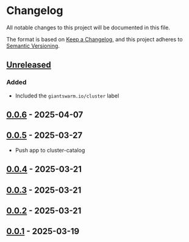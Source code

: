 # Changelog

All notable changes to this project will be documented in this file.

The format is based on [Keep a Changelog](https://keepachangelog.com/en/1.0.0/),
and this project adheres to [Semantic Versioning](https://semver.org/spec/v2.0.0.html).



## [Unreleased]

### Added

- Included the `giantswarm.io/cluster` label

## [0.0.6] - 2025-04-07

## [0.0.5] - 2025-03-27

- Push app to cluster-catalog

## [0.0.4] - 2025-03-21

## [0.0.3] - 2025-03-21

## [0.0.2] - 2025-03-21

## [0.0.1] - 2025-03-19



[Unreleased]: https://github.com/giantswarm/cert-manager-crossplane-resources/compare/v0.0.6...HEAD
[0.0.6]: https://github.com/giantswarm/cert-manager-crossplane-resources/compare/v0.0.5...v0.0.6
[0.0.5]: https://github.com/giantswarm/cm-crossplane-resources/compare/v0.0.4...v0.0.5
[0.0.4]: https://github.com/giantswarm/cm-crossplane-resources/compare/v0.0.3...v0.0.4
[0.0.3]: https://github.com/giantswarm/cm-crossplane-resources/compare/v0.0.2...v0.0.3
[0.0.2]: https://github.com/giantswarm/cert-manager-crossplane-resources/compare/v0.0.1...v0.0.2
[0.0.1]: https://github.com/giantswarm/cert-manager-crossplane-resources/releases/tag/v0.0.1
